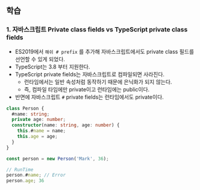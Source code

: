 

## 학습

### 1. 자바스크립트 Private class fields vs TypeScript private class fields
- ES2019에서 `해쉬 # prefix` 를 추가해 자바스크립트에서도 private class 필드를 선언할 수 있게 되었다.
- TypeScript는 3.8 부터 지원한다.
- TypeScript private fields는 자바스크립트로 컴파일되면 사라진다.
  - 런타임에서는 일반 속성처럼 동작하기 때문에 은닉화가 되지 않는다.
  - 즉, 컴파일 타임에만 private이고 런타임에는 public이다.
- 반면에 자바스크립트 `#` private fields는 런타임에서도 private이다.

```ts
class Person {
  #name: string;
  private age: number;
  constructor(name: string, age: number) {
    this.#name = name;
    this.age = age;
  }
}

const person = new Person('Mark', 36);

// RunTime
person.#name; // Error
person.age; 36
```